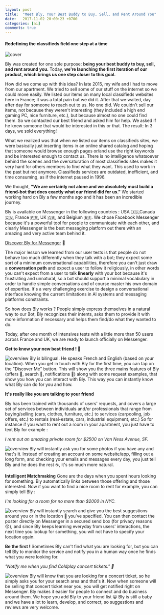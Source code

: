 ```yaml
---
layout: post
title:  "Meet Bly, Your Best Buddy to Buy, Sell, and Rent Around You"
date:   2017-11-02 20:00:23 +0700
categories: [ai]
comments: true
---
```


#### Redefining the classifieds field one step at a time

![cover](/static/img/upload/meet-bly-your-best-buddy-to-buy-sell-and-rent-around-you/cover.png?:xl:)

Bly was created for one sole purpose: **being your best buddy to buy, sell, and rent around you.** Today, **we're launching the first iteration of our product, which brings us one step closer to this goal.**

How did we come up with this idea? In late 2015, my wife and I had to move from our apartment. We tried to sell some of our stuff on the internet so we could move easily. We listed our items on many local classifieds websites here in France; it was a total pain but we did it. After that we waited, day after day for someone to reach out to us. No one did. We couldn't sell our items, not because they weren't interesting (they included a high end gaming PC, nice furniture, etc.), but because almost no one could find them. So we contacted our best friend and asked him for help. We asked if he knew someone that would be interested in this or that. The result: In 3 days, we sold everything!

What we realized was that when we listed our items on classifieds sites, we were basically just inserting items in an online shared catalog and hoping that someone would browse enough pages or/and use the right keywords and be interested enough to contact us. There is no intelligence whatsoever behind the scenes and the oversaturation of most classifieds sites makes it very hard for others members to find what they want. This used to work in the past but not anymore. Classifieds services are outdated, inefficient, and time consuming, as if the internet paused in 1996.

We thought, **"We are certainly not alone and we absolutely must build a friend-bot that does exactly what our friend did for us."** We started working hard on Bly a few months ago and it has been an incredible journey.

Bly is available on Messenger in the following countries : USA 🇺🇸,Canada 🇨🇦, France 🇫🇷, UK 🇬🇧, and Belgium 🇧🇪. We chose Facebook Messenger because it's a powerful tool for people to communicate with each other, and clearly Messenger is the best messaging platform out there with an amazing and very active team behind it.

[Discover Bly for Messenger](https://getbly.com/) 🚀


The major lesson we learned from our user tests is that people do not behave too much differently when they talk with a bot; they expect some sort of a minimum conversational capabilities, therefore you can't just draw a **conversation path** and expect a user to follow it religiously, in other words you can't expect from a user to talk **linearly** with your bot because it's frustrating and unnatural, so a bot should support a minimal vocabulary in order to handle simple conversations and of course master his own domain of expertise. It's a very challenging exercise to design a conversational interface knowing the current limitations in AI systems and messaging platforms constraints.

So how does Bly works ? People simply express themselves in a natural way to our Bot, Bly recognizes their intents, asks them to provide it with more information if necessary and helps them find/do what they wanted to do.

Today, after one month of intensives tests with a little more than 50 users across France and UK, we are ready to launch officially on Messenger.

**Get to know your new best friend ! 🍻**

![overview](/static/img/upload/meet-bly-your-best-buddy-to-buy-sell-and-rent-around-you/overview.png?:s:left:) Bly is bilingual. He speaks French and English (based on your location). When you get in touch with Bly for the first time, you can tap on the "Discover Me" button. This will show you the three mains features of Bly (offers 📢, search 🔎, notifications 🔔) along with some request examples, that show you how you can interact with Bly.
This way you can instantly know what Bly can do for you and how.

**It's really like you are talking to your friend**

Bly has been trained with thousands of users' requests, and covers a large set of services between individuals and/or professionals that range from buying/selling (cars, clothes, furniture, etc.) to services (carpooling, job offers, etc.) to rentals (real-estate, cars, industrial equipment, etc.) So for instance if you want to rent out a room in your apartment, you just have to text Bly for example :

*I rent out an amazing private room for $2500 on Van Ness Avenue, SF.*

![overview](/static/img/upload/meet-bly-your-best-buddy-to-buy-sell-and-rent-around-you/overview.png?:s:right:) Bly will instantly ask you for some photos if you have any and that's it. Instead of creating an account on some website/app, filling out a long form, and checking your emails and messages every day, you just tell Bly and he does the rest ☕, it's so much more natural.

**Intelligent Matchmaking**
Gone are the days when you spent hours looking for something. Bly automatically links between those offering and those interested.
Now if you want to find a nice room to rent for example, you can simply tell Bly :

*I'm looking for a room for no more than $2000 in NYC.*

![overview](/static/img/upload/meet-bly-your-best-buddy-to-buy-sell-and-rent-around-you/demo_2.png?:s:left:) Bly will instantly search and give you the best suggestions around you or in the location 📍 you've specified. You can then contact the poster directly on Messenger in a secured send box (for privacy reasons 😚), and since Bly keeps learning everyday from users' interactions, the next time you lookup for something, you will not have to specify your location again.

**Be the first !**
Sometimes Bly can't find what you are looking for, but you can tell Bly to monitor the service and notify you in a human way once he finds what you were looking for.

*"Notify me when you find Coldplay concert tickets." 🎫*

![overview](/static/img/upload/meet-bly-your-best-buddy-to-buy-sell-and-rent-around-you/notification.png?:s:left:) Bly will know that you are looking for a concert ticket, so he simply asks you for your search area and that's it.
Now when someone will be selling that concert ticket near you, you will get notified right on Messenger. Bly makes it easier for people to connect and do business around them.
We hope you add Bly to your friend list 😛
Bly is still a baby and we have a lot to learn, develop, and correct, so suggestions and reviews are very welcome.
